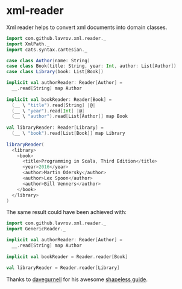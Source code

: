 # xml-reader
Xml reader helps to convert xml documents into domain classes.

```scala
import com.github.lavrov.xml.reader._
import XmlPath._
import cats.syntax.cartesian._

case class Author(name: String)
case class Book(title: String, year: Int, author: List[Author])
case class Library(book: List[Book])

implicit val authorReader: Reader[Author] = 
  __.read[String] map Author
  
implicit val bookReader: Reader[Book] = 
  (__ \ "title").read[String] |@|
  (__ \ "year").read[Int] |@|
  (__ \ "author").read[List[Author]] map Book
  
val libraryReader: Reader[Library] = 
  (__ \ "book").read[List[Book]] map Library
  
libraryReader(
  <library>
    <book>
      <title>Programming in Scala, Third Edition</title>
      <year>2016</year>
      <author>Martin Odersky</author>
      <author>Lex Spoon</author>
      <author>Bill Venners</author>
    </book>
  </library>
)
```

The same result could have been achieved with:

```scala
import com.github.lavrov.xml.reader._
import GenericReader._

implicit val authorReader: Reader[Author] = 
  __.read[String] map Author
  
implicit val bookReader = Reader.reader[Book]

val libraryReader = Reader.reader[Library]

```

Thanks to [davegurnell](https://github.com/davegurnell) for his awesome [shapeless guide](https://github.com/davegurnell/shapeless-guide).
